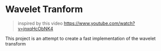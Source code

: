 


# Wavelet Tranform

> inspired by this video https://www.youtube.com/watch?v=jnxqHcObNK4

This project is an attempt to create a fast implementation of the wavelet transform



